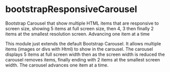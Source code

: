 # bootstrapResponsiveCarousel
Bootstrap Carousel that show multiple HTML items that are responsive to screen size, showing 5 items at full screen size, then 4, 3 then finally 2 items at the smallest resolution screen. Advancing one item at a time


This module just extends the default Bootstrap Carousel.  It allows multiple items (images or divs with Html) to show in the carousel.  The carousel displays 5 items at full screen width then as the screen width is reduced the carousel removes items, finally ending with 2 items at the smallest screen width.  The carousel advances one item at a time.
